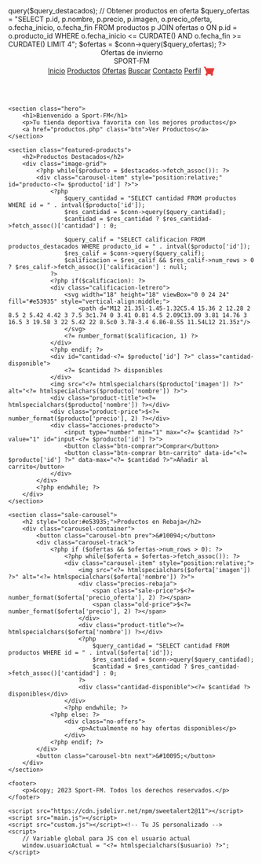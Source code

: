 <?php
session_start();
require_once 'conexion.php'; // Archivo con la conexión a la BD

$usuario = isset($_SESSION['nombre']) ? $_SESSION['nombre'] : '';

// Obtener productos destacados (primeros 6 productos)
$query_destacados = "SELECT id, nombre, precio, imagen FROM productos LIMIT 6";
$destacados = $conn->query($query_destacados);

// Obtener productos en oferta
$query_ofertas = "SELECT p.id, p.nombre, p.precio, p.imagen, 
                  o.precio_oferta, o.fecha_inicio, o.fecha_fin 
                  FROM productos p
                  JOIN ofertas o ON p.id = o.producto_id
                  WHERE o.fecha_inicio <= CURDATE() AND o.fecha_fin >= CURDATE()
                  LIMIT 4";
$ofertas = $conn->query($query_ofertas);
?>
<!DOCTYPE html>
<html lang="es">
<head>
    <meta charset="UTF-8">
    <meta name="viewport" content="width=device-width, initial-scale=1.0">
    <title>Inicio - Sport-FM</title>
    <link rel="stylesheet" href="styles.css">
    <link rel="stylesheet" href="custom.css"><!-- Tu CSS personalizado -->
    <link rel="stylesheet" href="https://cdn.jsdelivr.net/npm/sweetalert2@11/dist/sweetalert2.min.css">
</head>
<body>
    <header>
        <div class="anuncio-barra">
            Ofertas de invierno
        </div>
        <nav>
            <div class="logo">SPORT-FM</div>
            <div class="nav-links">
                <a href="#" class="active">Inicio</a>
                <a href="productos.php">Productos</a>
                <a href="ofertas.php">Ofertas</a>
                <a href="#" id="buscar-btn">Buscar</a>
                <a href="#">Contacto</a>
                <a href="#" id="perfil-link" class="perfil-link">Perfil</a>
                <a href="carrito.php" class="cart-icon" title="Carrito">
                    <!-- Icono carrito SVG color rojo -->
                    <svg width="26" height="26" viewBox="0 0 24 24" fill="none" style="vertical-align:middle;">
                        <path d="M7 20c1.104 0 2-.896 2-2s-.896-2-2-2-2 .896-2 2 .896 2 2 2zm10 0c1.104 0 2-.896 2-2s-.896-2-2-2-2 .896-2 2-.896 2 2 2zM7.334 16h9.359c.828 0 1.554-.522 1.841-1.303l3.09-7.787A1 1 0 0 0 20.7 6H6.215l-.94-2.36A1 1 0 0 0 4.333 3H2v2h1.333l3.6 9.06-1.35 2.44C5.21 16.37 5.97 17 6.834 17h12v-2h-11.5l.5-1z" fill="#e53935"/>
                    </svg>
                </a>
            </div>
        </nav>
    </header>

    <section class="hero">
        <h1>Bienvenido a Sport-FM</h1>
        <p>Tu tienda deportiva favorita con los mejores productos</p>
        <a href="productos.php" class="btn">Ver Productos</a>
    </section>

    <section class="featured-products">
        <h2>Productos Destacados</h2>
        <div class="image-grid">
            <?php while($producto = $destacados->fetch_assoc()): ?>
            <div class="carousel-item" style="position:relative;" id="producto-<?= $producto['id'] ?>">
                <?php
                    $query_cantidad = "SELECT cantidad FROM productos WHERE id = " . intval($producto['id']);
                    $res_cantidad = $conn->query($query_cantidad);
                    $cantidad = $res_cantidad ? $res_cantidad->fetch_assoc()['cantidad'] : 0;

                    $query_calif = "SELECT calificacion FROM productos_destacados WHERE producto_id = " . intval($producto['id']);
                    $res_calif = $conn->query($query_calif);
                    $calificacion = $res_calif && $res_calif->num_rows > 0 ? $res_calif->fetch_assoc()['calificacion'] : null;
                ?>
                <?php if($calificacion): ?>
                <div class="calificacion-letrero">
                    <svg width="18" height="18" viewBox="0 0 24 24" fill="#e53935" style="vertical-align:middle;">
                        <path d="M12 21.35l-1.45-1.32C5.4 15.36 2 12.28 2 8.5 2 5.42 4.42 3 7.5 3c1.74 0 3.41 0.81 4.5 2.09C13.09 3.81 14.76 3 16.5 3 19.58 3 22 5.42 22 8.5c0 3.78-3.4 6.86-8.55 11.54L12 21.35z"/>
                    </svg>
                    <?= number_format($calificacion, 1) ?>
                </div>
                <?php endif; ?>
                <div id="cantidad-<?= $producto['id'] ?>" class="cantidad-disponible">
                    <?= $cantidad ?> disponibles
                </div>
                <img src="<?= htmlspecialchars($producto['imagen']) ?>" alt="<?= htmlspecialchars($producto['nombre']) ?>">
                <div class="product-title"><?= htmlspecialchars($producto['nombre']) ?></div>
                <div class="product-price">$<?= number_format($producto['precio'], 2) ?></div>
                <div class="acciones-producto">
                    <input type="number" min="1" max="<?= $cantidad ?>" value="1" id="input-<?= $producto['id'] ?>">
                    <button class="btn-comprar">Comprar</button>
                    <button class="btn-comprar btn-carrito" data-id="<?= $producto['id'] ?>" data-max="<?= $cantidad ?>">Añadir al carrito</button>
                </div>
            </div>
            <?php endwhile; ?>
        </div>
    </section>

    <section class="sale-carousel">
        <h2 style="color:#e53935;">Productos en Rebaja</h2>
        <div class="carousel-container">
            <button class="carousel-btn prev">&#10094;</button>
            <div class="carousel-track">
                <?php if ($ofertas && $ofertas->num_rows > 0): ?>
                    <?php while($oferta = $ofertas->fetch_assoc()): ?>
                    <div class="carousel-item" style="position:relative;">
                        <img src="<?= htmlspecialchars($oferta['imagen']) ?>" alt="<?= htmlspecialchars($oferta['nombre']) ?>">
                        <div class="precios-rebaja">
                            <span class="sale-price">$<?= number_format($oferta['precio_oferta'], 2) ?></span>
                            <span class="old-price">$<?= number_format($oferta['precio'], 2) ?></span>
                        </div>
                        <div class="product-title"><?= htmlspecialchars($oferta['nombre']) ?></div>
                        <?php
                            $query_cantidad = "SELECT cantidad FROM productos WHERE id = " . intval($oferta['id']);
                            $res_cantidad = $conn->query($query_cantidad);
                            $cantidad = $res_cantidad ? $res_cantidad->fetch_assoc()['cantidad'] : 0;
                        ?>
                        <div class="cantidad-disponible"><?= $cantidad ?> disponibles</div>
                    </div>
                    <?php endwhile; ?>
                <?php else: ?>
                    <div class="no-offers">
                        <p>Actualmente no hay ofertas disponibles</p>
                    </div>
                <?php endif; ?>
            </div>
            <button class="carousel-btn next">&#10095;</button>
        </div>
    </section>

    <footer>
        <p>&copy; 2023 Sport-FM. Todos los derechos reservados.</p>
    </footer>

    <script src="https://cdn.jsdelivr.net/npm/sweetalert2@11"></script>
    <script src="main.js"></script>
    <script src="custom.js"></script><!-- Tu JS personalizado -->
    <script>
        // Variable global para JS con el usuario actual
        window.usuarioActual = "<?= htmlspecialchars($usuario) ?>";
    </script>
</body>
</html>
